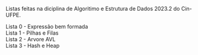 Listas feitas na diciplina de Algoritimo e Estrutura de Dados 2023.2 do Cin-UFPE.

Lista 0 - Expressão bem formada\
Lista 1 - Pilhas e Filas\
Lista 2 - Arvore AVL\
Lista 3 - Hash e Heap
